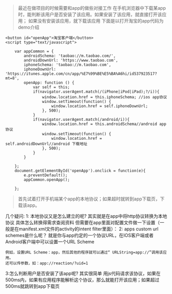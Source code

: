 >最近在做项目的时候需要和app的做些对接工作
在手机浏览器中下载某app时，能判断该用户是否安装了该应用。如果安装了该应用，就直接打开该应用；
如果没有安装该应用，就下载该应用
下面是以打开淘宝的app代码为demo介绍

```
<button id="openApp">淘宝客户端</button>
<script type="text/javascript">

    var appCommon = {
        androidSchema: 'taobao://m.taobao.com/',
        androidDownUrl: 'https://www.taobao.com',
        iphoneSchema: 'taobao://m.taobao.com',
        iphoneDownUrl: 'https://itunes.apple.com/cn/app/%E7%99%BE%E5%BA%A6hi/id537923517?mt=8',
        openApp: function () {
            var self = this;
            if(navigator.userAgent.match(/(iPhone|iPod|iPad);?/i)){
                window.location.href = this.iphoneSchema; //ios app协议
                window.setTimeout(function() {
                    window.location.href = self.iphoneDownUrl;
                }, 500);
            }
            if(navigator.userAgent.match(/android/i)){
                window.location.href = this.androidSchema//android app协议
                window.setTimeout(function() {
                    window.location.href = self.androidDownUrl//android 下载地址
                }, 500);
            }
        }

    };
    document.getElementById('openApp').onclick = function(e){
        e.preventDefault();
        appCommon.openApp();

    };
```
> 首先试着打开手机端某个app的本地协议；如果超时就转到app下载页，下载该app。

几个疑问: 
1: 本地协议又是怎么建立的呢?
其实就是在app中将http协议转换为本地协议  具体怎么转换得需求查阅资料
但需要在app里面对配置文件做一下设置（一般是在manifest.xml文件的activity的intent filter里面）：
2: apps custom url schemes是什么呢？
就是你与app约定的一个协议URL，在IOS客户端或者Android客户端中可以设置一个URL Scheme
```
例如，设置URL Scheme：app，然后其他的程序就可以通过“ URLString=app://”调用该应用。
还可以传参数，如：app://reaction/?uid=1
```
3:怎么判断用户是否安装了该app呢?
其实很简单  用js代码请求该协议，如果在500ms内，如果有应用程序能解析这个协议，那么就能打开该应用；如果超过500ms就跳转到app下载页